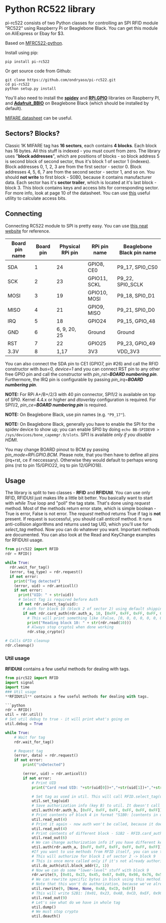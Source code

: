 # Python RC522 library
pi-rc522 consists of two Python classes for controlling an SPI RFID module "RC522" using Raspberry Pi or Beaglebone Black. You can get this module on AliExpress or Ebay for $3.

Based on [MFRC522-python](https://github.com/mxgxw/MFRC522-python/blob/master/README.md).

Install using pip:
```
pip install pi-rc522
```

Or get source code from Github:
```
git clone https://github.com/ondryaso/pi-rc522.git
cd pi-rc522
python setup.py install
```
You'll also need to install the [**spidev**](https://pypi.python.org/pypi/spidev) and [**RPi.GPIO**](https://pypi.python.org/pypi/RPi.GPIO) libraries on Raspberry PI, and [**Adafruit_BBIO**](https://github.com/adafruit/adafruit-beaglebone-io-python) on Beaglebone Black (which should be installed by default).

[MIFARE datasheet](https://www.nxp.com/docs/en/data-sheet/MF1S50YYX_V1.pdf) can be useful.

## Sectors? Blocks?
Classic 1K MIFARE tag has **16 sectors**, each contains **4 blocks**. Each block has 16 bytes. All this stuff is indexed - you must count from zero. The library uses "**block addresses**", which are positions of blocks - so block address 5 is second block of second sector, thus it's block 1 of sector 1 (indexes). Block addresses 0, 1, 2, 3 are from the first sector - sector 0. Block addresses 4, 5, 6, 7 are from the second sector - sector 1, and so on. You should **not write** to first block - S0B0, because it contains manufacturer data. Each sector has it's **sector trailer**, which is located at it's last block - block 3. This block contains keys and access bits for corresponding sector. For more info, look at page 10 of the datasheet. You can use [this](http://www.proxmark.org/forum/viewtopic.php?id=1408) useful utility to calculate access bits.

## Connecting
Connecting RC522 module to SPI is pretty easy. You can use [this neat website](http://pi.gadgetoid.com/pinout) for reference.

| Board pin name | Board pin | Physical RPi pin | RPi pin name | Beaglebone Black pin name |
|----------------|-----------|------------------|--------------| --------------------------|
| SDA            | 1         | 24               | GPIO8, CE0   | P9\_17, SPI0\_CS0         |
| SCK            | 2         | 23               | GPIO11, SCKL | P9\_22, SPI0\_SCLK        |
| MOSI           | 3         | 19               | GPIO10, MOSI | P9\_18, SPI0\_D1          |
| MISO           | 4         | 21               | GPIO9, MISO  | P9\_21, SPI0\_D0          |
| IRQ            | 5         | 18               | GPIO24       | P9\_15, GPIO\_48          |
| GND            | 6         | 6, 9, 20, 25     | Ground       | Ground                    |
| RST            | 7         | 22               | GPIO25       | P9\_23, GPIO\_49          |
| 3.3V           | 8         | 1,17             | 3V3          | VDD\_3V3                  |

You can also connect the SDA pin to CE1 (GPIO7, pin #26) and call the RFID constructor with *bus=0, device=1*
and you can connect RST pin to any other free GPIO pin and call the constructor with *pin_rst=__BOARD numbering pin__*.
Furthermore, the IRQ pin is configurable by passing *pin_irq=__BOARD numbering pin__*.

__NOTE:__ For RPi A+/B+/2/3 with 40 pin connector, SPI1/2 is available on top of SPI0. Kernel 4.4.x or higher and *dtoverlay* configuration is required. For SPI1/2, *pin_ce=__BOARD numbering pin__* is required.

__NOTE:__ On Beaglebone Black, use pin names (e.g. `"P9_17"`).

__NOTE:__ On Beaglebone Black, generally you have to enable the SPI for the spidev device to show up; you can enable SPI0 by doing `echo BB-SPIDEV0 > /sys/devices/bone_capemgr.9/slots`. SPI1 is available *only if you disable HDMI*.

You may change BOARD pinout to BCM py passing *pin_mode=RPi.GPIO.BCM*. Please note, that you then have to define all pins (irq+rst, ce if neccessary). Otherwise they would default to perhaps wrong pins (rst to pin 15/GPIO22, irq to pin 12/GPIO18).

## Usage
The library is split to two classes - **RFID** and **RFIDUtil**. You can use only RFID, RFIDUtil just makes life a little bit better.
You basically want to start with *while True* loop and "poll" the tag state. That's done using *request* method. Most of the methods
return error state, which is simple boolean - True is error, False is not error. The *request* method returns True if tag is **not**
present. If request is successful, you should call *anticoll* method. It runs anti-collision algorithms and returns used tag UID, which
you'll use for *select_tag* method. Now you can do whatever you want. Important methods are documented. You can also look at the Read and KeyChange examples for RFIDUtil usage.

```python
from pirc522 import RFID
rdr = RFID()

while True:
  rdr.wait_for_tag()
  (error, tag_type) = rdr.request()
  if not error:
    print("Tag detected")
    (error, uid) = rdr.anticoll()
    if not error:
      print("UID: " + str(uid))
      # Select Tag is required before Auth
      if not rdr.select_tag(uid):
        # Auth for block 10 (block 2 of sector 2) using default shipping key A
        if not rdr.card_auth(rdr.auth_a, 10, [0xFF, 0xFF, 0xFF, 0xFF, 0xFF, 0xFF], uid):
          # This will print something like (False, [0, 0, 0, 0, 0, 0, 0, 0, 0, 0, 0, 0, 0, 0, 0, 0])
          print("Reading block 10: " + str(rdr.read(10)))
          # Always stop crypto1 when done working
          rdr.stop_crypto()

# Calls GPIO cleanup
rdr.cleanup()
```

### Util usage
**RFIDUtil** contains a few useful methods for dealing with tags.

```python
from pirc522 import RFID
import signal
import time
### Util usage
**RFIDUtil** contains a few useful methods for dealing with tags.

```python
rdr = RFID()
util = rdr.util()
# Set util debug to true - it will print what's going on
util.debug = True

while True:
    # Wait for tag
    rdr.wait_for_tag()

    # Request tag
    (error, data) = rdr.request()
    if not error:
        print("\nDetected")

        (error, uid) = rdr.anticoll()
        if not error:
            # Print UID
            print("Card read UID: "+str(uid[0])+","+str(uid[1])+","+str(uid[2])+","+str(uid[3]))

            # Set tag as used in util. This will call RFID.select_tag(uid)
            util.set_tag(uid)
            # Save authorization info (key B) to util. It doesn't call RFID.card_auth(), that's called when needed
            util.auth(rdr.auth_b, [0xFF, 0xFF, 0xFF, 0xFF, 0xFF, 0xFF])
            # Print contents of block 4 in format "S1B0: [contents in decimal]". RFID.card_auth() will be called now
            util.read_out(4)
            # Print it again - now auth won't be called, because it doesn't have to be
            util.read_out(4)
            # Print contents of different block - S1B2 - RFID.card_auth() will be called again
            util.read_out(6)
            # We can change authorization info if you have different key in other sector
            util.auth(rdr.auth_a, [0xFF, 0xFF, 0xFF, 0xFF, 0xFF, 0xFF])
            #If you want to use methods from RFID itself, you can use this for authorization
            # This will authorize for block 1 of sector 2 -> block 9
            # This is once more called only if it's not already authorized for this block
            util.do_auth(util.block_addr(2, 1))
            # Now we can do some "lower-level" stuff with block 9
            rdr.write(9, [0x01, 0x23, 0x45, 0x67, 0x89, 0x98, 0x76, 0x54, 0x32, 0x10, 0x69, 0x27, 0x46, 0x66, 0x66, 0x64])
            # We can rewrite specific bytes in block using this method. None means "don't change this byte"
            # Note that this won't do authorization, because we've already called do_auth for block 9
            util.rewrite(9, [None, None, 0xAB, 0xCD, 0xEF])
            # This will write S2B1: [0x01, 0x23, 0xAB, 0xCD, 0xEF, 0x98, 0x76......] because we've rewritten third, fourth and fifth byte
            util.read_out(9)
            # Let's see what do we have in whole tag
            util.dump()
            # We must stop crypto
            util.deauth()
```
